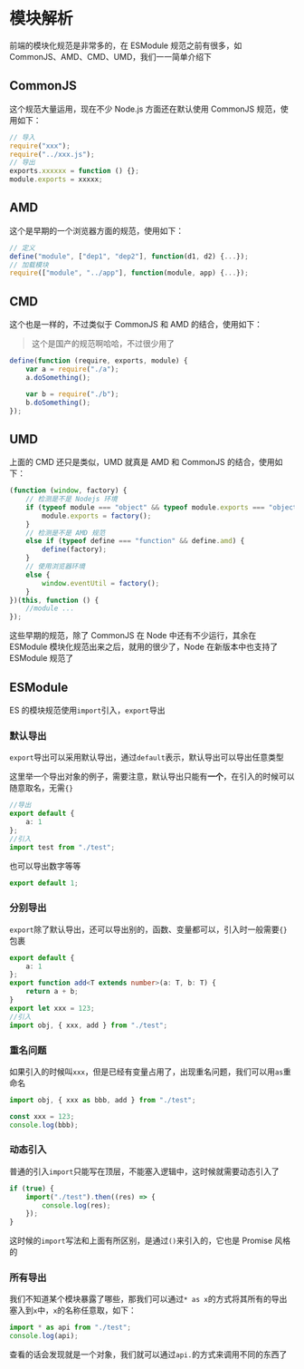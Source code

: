 # 模块解析

前端的模块化规范是非常多的，在 ESModule 规范之前有很多，如 CommonJS、AMD、CMD、UMD，我们一一简单介绍下

## CommonJS

这个规范大量运用，现在不少 Node.js 方面还在默认使用 CommonJS 规范，使用如下：

```js
// 导入
require("xxx");
require("../xxx.js");
// 导出
exports.xxxxxx = function () {};
module.exports = xxxxx;
```

## AMD

这个是早期的一个浏览器方面的规范，使用如下：

```js
// 定义
define("module", ["dep1", "dep2"], function(d1, d2) {...});
// 加载模块
require(["module", "../app"], function(module, app) {...});
```

## CMD

这个也是一样的，不过类似于 CommonJS 和 AMD 的结合，使用如下：

> 这个是国产的规范啊哈哈，不过很少用了

```js
define(function (require, exports, module) {
	var a = require("./a");
	a.doSomething();

	var b = require("./b");
	b.doSomething();
});
```

## UMD

上面的 CMD 还只是类似，UMD 就真是 AMD 和 CommonJS 的结合，使用如下：

```js
(function (window, factory) {
	// 检测是不是 Nodejs 环境
	if (typeof module === "object" && typeof module.exports === "objects") {
		module.exports = factory();
	}
	// 检测是不是 AMD 规范
	else if (typeof define === "function" && define.amd) {
		define(factory);
	}
	// 使用浏览器环境
	else {
		window.eventUtil = factory();
	}
})(this, function () {
	//module ...
});
```

这些早期的规范，除了 CommonJS 在 Node 中还有不少运行，其余在 ESModule 模块化规范出来之后，就用的很少了，Node 在新版本中也支持了 ESModule 规范了

## ESModule

ES 的模块规范使用`import`引入，`export`导出

### 默认导出

`export`导出可以采用默认导出，通过`default`表示，默认导出可以导出任意类型

这里举一个导出对象的例子，需要注意，默认导出只能有**一个**，在引入的时候可以随意取名，无需`{}`

```ts
//导出
export default {
	a: 1
};
//引入
import test from "./test";
```

也可以导出数字等等

```ts
export default 1;
```

### 分别导出

`export`除了默认导出，还可以导出别的，函数、变量都可以，引入时一般需要`{}`包裹

```ts
export default {
	a: 1
};
export function add<T extends number>(a: T, b: T) {
	return a + b;
}
export let xxx = 123;
//引入
import obj, { xxx, add } from "./test";
```

### 重名问题

如果引入的时候叫`xxx`，但是已经有变量占用了，出现重名问题，我们可以用`as`重命名

```ts
import obj, { xxx as bbb, add } from "./test";

const xxx = 123;
console.log(bbb);
```

### 动态引入

普通的引入`import`只能写在顶层，不能塞入逻辑中，这时候就需要动态引入了

```ts
if (true) {
	import("./test").then((res) => {
		console.log(res);
	});
}
```

这时候的`import`写法和上面有所区别，是通过`()`来引入的，它也是 Promise 风格的

### 所有导出

我们不知道某个模块暴露了哪些，那我们可以通过`* as x`的方式将其所有的导出塞入到`x`中，`x`的名称任意取，如下：

```ts
import * as api from "./test";
console.log(api);
```

查看的话会发现就是一个对象，我们就可以通过`api.`的方式来调用不同的东西了
